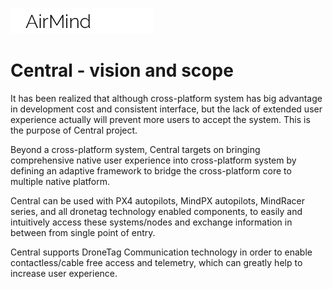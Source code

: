 ![](logo.png)

# Central - vision and scope

It has been realized that although cross-platform system has big advantage in development cost and consistent interface, but the lack of extended user experience actually will prevent more users to accept the system. This is the purpose of Central project.

Beyond a cross-platform system, Central targets on bringing comprehensive native user experience into cross-platform system by defining an adaptive framework to bridge the cross-platform core to multiple native platform.

Central can be used with PX4 autopilots, MindPX autopilots, MindRacer series, and all dronetag technology enabled components, to easily and intuitively access these systems/nodes and exchange information in between from single point of entry.

Central supports DroneTag Communication technology in order to enable contactless/cable free access and telemetry, which can greatly help to increase user experience.




